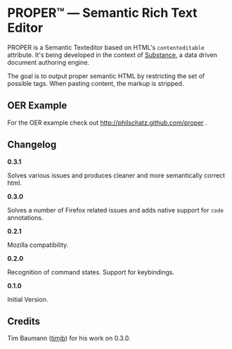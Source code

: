 PROPER™ — Semantic Rich Text Editor
==================

PROPER is a Semantic Texteditor based on HTML's `contenteditable` attribute. It's being developed in the context of [Substance](http://github.com/michael/substance), a data driven document authoring engine.

The goal is to output proper semantic HTML by restricting the set of possible tags. When pasting content, the markup is stripped.


OER Example
-------------------

For the OER example check out http://philschatz.github.com/proper .


Changelog
-------------------

**0.3.1**

Solves various issues and produces cleaner and more semantically correct html.

**0.3.0**

Solves a number of Firefox related issues and adds native support for `code` annotations.

**0.2.1**

Mozilla compatibility.

**0.2.0**

Recognition of command states. Support for keybindings.

**0.1.0**

Initial Version.


Credits
-------------------

Tim Baumann ([timjb](http://github.com/timjb)) for his work on 0.3.0.
